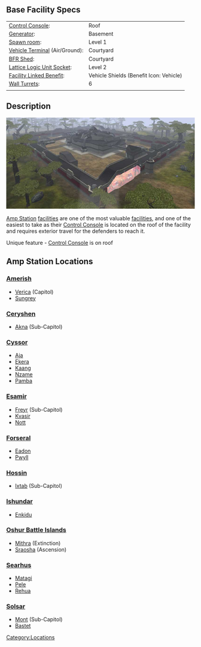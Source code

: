 ## Base Facility Specs

|                                                                   |                                         |
| ----------------------------------------------------------------- | --------------------------------------- |
| [Control Console](Control_Console.md):                 | Roof                                    |
| [Generator](Generator.md):                             | Basement                                |
| [Spawn room](Respawn_room.md):                         | Level 1                                 |
| [Vehicle Terminal](Vehicle_Terminal.md) (Air/Ground):  | Courtyard                               |
| [BFR Shed](BFR_Shed.md):                               | Courtyard                               |
| [Lattice Logic Unit Socket](LLU.md):                   | Level 2                                 |
| [Facility Linked Benefit](Facility_Linked_Benefit.md): | Vehicle Shields (Benefit Icon: Vehicle) |
| [Wall Turrets](Phalanx.md):                            | 6                                       |
|                                                                   |                                         |

## Description

![](images/Ampstation.jpg "Ampstation.jpg")

[Amp Station](Amp_Station.md)
[facilities](facilities.md) are one of the most valuable
[facilities](facilities.md), and one of the easiest to take as
their [Control Console](Control_Console.md) is located on the
roof of the facility and requires exterior travel for the defenders to
reach it.

Unique feature - [Control Console](Control_Console.md) is on
roof

## Amp Station Locations

### [Amerish](Amerish.md)

- [Verica](Verica.md) (Capitol)
- [Sungrey](Sungrey.md)

### [Ceryshen](Ceryshen.md)

- [Akna](Akna.md) (Sub-Capitol)

### [Cyssor](Cyssor.md)

- [Aja](Aja.md)
- [Ekera](Ekera.md)
- [Kaang](Kaang.md)
- [Nzame](Nzame.md)
- [Pamba](Pamba.md)

### [Esamir](Esamir.md)

- [Freyr](Freyr.md) (Sub-Capitol)
- [Kvasir](Kvasir.md)
- [Nott](Nott.md)

### [Forseral](Forseral.md)

- [Eadon](Eadon.md)
- [Pwyll](Pwyll.md)

### [Hossin](Hossin.md)

- [Ixtab](Ixtab.md) (Sub-Capitol)

### [Ishundar](Ishundar.md)

- [Enkidu](Enkidu.md)

### [Oshur Battle Islands](Oshur.md)

- [Mithra](Mithra.md) (Extinction)
- [Sraosha](Sraosha.md) (Ascension)

### [Searhus](Searhus.md)

- [Matagi](Matagi.md)
- [Pele](Pele.md)
- [Rehua](Rehua.md)

### [Solsar](Solsar.md)

- [Mont](Mont.md) (Sub-Capitol)
- [Bastet](Bastet.md)

[Category:Locations](Category:Locations.md)
